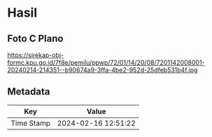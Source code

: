 # Hasil

## Foto C Plano

https://sirekap-obj-formc.kpu.go.id/7f8e/pemilu/ppwp/72/01/14/20/08/7201142008001-20240214-214351--b90674a9-3ffa-4be2-952d-25dfeb531b4f.jpg


## Metadata

| Key        | Value               |
| ---------- | ------------------- |
| Time Stamp | 2024-02-16 12:51:22 |



